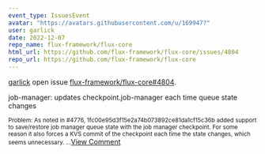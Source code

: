 ```yaml
---
event_type: IssuesEvent
avatar: "https://avatars.githubusercontent.com/u/169947?"
user: garlick
date: 2022-12-07
repo_name: flux-framework/flux-core
html_url: https://github.com/flux-framework/flux-core/issues/4804
repo_url: https://github.com/flux-framework/flux-core
---
```


<a href='https://github.com/garlick' target='_blank'>garlick</a> open issue <a href='https://github.com/flux-framework/flux-core/issues/4804' target='_blank'>flux-framework/flux-core#4804</a>.

<p>job-manager: updates checkpoint.job-manager each time queue state changes</p><small>Problem: As noted in #4776, 1fc00e95d3f15e2a74b073892ce81da1cf15c36b added support to save/restore job manager queue state with the job manager checkpoint.  For some reason it also forces a KVS commit of the checkpoint each time the state changes, which seems unnecessary....</small><a href='https://github.com/flux-framework/flux-core/issues/4804' target='_blank'>View Comment</a>